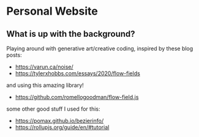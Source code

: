 # Personal Website

## What is up with the background?

Playing around with generative art/creative coding, inspired by these blog posts:

* https://varun.ca/noise/
* https://tylerxhobbs.com/essays/2020/flow-fields

and using this amazing library!

* https://github.com/romellogoodman/flow-field.js

some other good stuff I used for this:
* https://pomax.github.io/bezierinfo/
* https://rollupjs.org/guide/en/#tutorial
